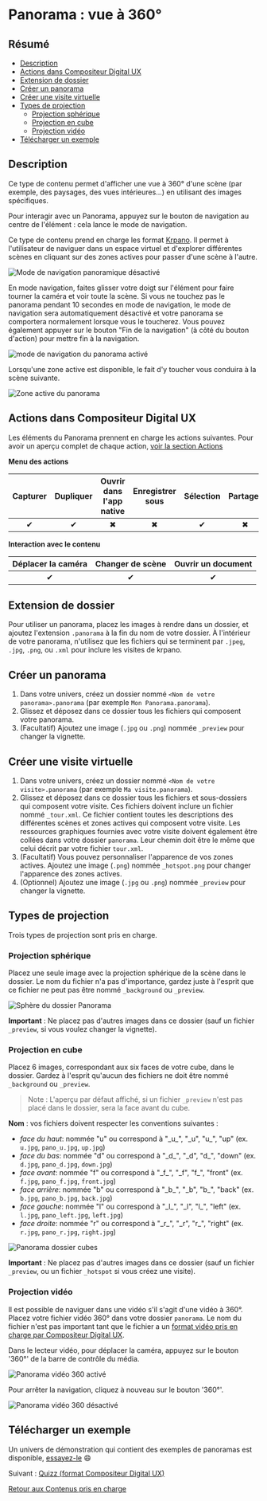  # Panorama : vue à 360°

## Résumé
* [Description](#description)
* [Actions dans Compositeur Digital UX](#actions-dans-compositeur-digital-ux)
* [Extension de dossier](#extension-de-dossier)
* [Créer un panorama](#créer-un-panorama)
* [Créer une visite virtuelle](#créer-une-visite-virtuelle)
* [Types de projection](#types-de-projection)
   * [Projection sphérique](#projection-sphérique)
   * [Projection en cube](#projection-en-cube)
   * [Projection vidéo](#projection-vidéo)
* [Télécharger un exemple](#télécharger-un-exemple)

## Description

Ce type de contenu permet d'afficher une vue à 360° d'une scène (par exemple, des paysages, des vues intérieures...) en utilisant des images spécifiques.

Pour interagir avec un Panorama, appuyez sur le bouton de navigation au centre de l'élément : cela lance le mode de navigation.

Ce type de contenu prend en charge les format [Krpano](https://krpano.com/tours/weingut/). Il permet à l'utilisateur de naviguer dans un espace virtuel et d'explorer différentes scènes en cliquant sur des zones actives pour passer d'une scène à l'autre.

![Mode de navigation panoramique désactivé](../../../en/img/content_panorama_start.JPG)

En mode navigation, faites glisser votre doigt sur l'élément pour faire tourner la caméra et voir toute la scène. Si vous ne touchez pas le panorama pendant 10 secondes en mode de navigation, le mode de navigation sera automatiquement désactivé et votre panorama se comportera normalement lorsque vous le toucherez.
Vous pouvez également appuyer sur le bouton "Fin de la navigation" (à côté du bouton d'action) pour mettre fin à la navigation.

![mode de navigation du panorama activé](../../../en/img/content_panorama_end.JPG)

Lorsqu'une zone active est disponible, le fait d'y toucher vous conduira à la scène suivante. 

![Zone active du panorama](../../../en/img/content_panorama_hotspot.JPG)

## Actions dans Compositeur Digital UX

Les éléments du Panorama prennent en charge les actions suivantes. Pour avoir un aperçu complet de chaque action, [voir la section Actions](actions.md)

**Menu des actions**

| Capturer | Dupliquer | Ouvrir dans l'app native | Enregistrer sous | Sélection | Partager | 
|:--------:|:---------:|:------------------------:|:----------------:|:---------:|:--------:|
| &#x2714; | &#x2714;  | &#x2716;                 | &#x2716;         | &#x2714;  | &#x2716; |

**Interaction avec le contenu**

| Déplacer la caméra | Changer de scène | Ouvrir un document |
|:------------------:|:----------------:|:------------------:|
| &#x2714;           | &#x2714;         | &#x2714;           |

## Extension de dossier

Pour utiliser un panorama, placez les images à rendre dans un dossier, et ajoutez l'extension `.panorama` à la fin du nom de votre dossier.
À l'intérieur de votre panorama, n'utilisez que les fichiers qui se terminent par `.jpeg`, `.jpg`, `.png`, ou `.xml` pour inclure les visites de krpano.

## Créer un panorama

1. Dans votre univers, créez un dossier nommé `<Nom de votre panorama>.panorama` (par exemple `Mon Panorama.panorama`).
1. Glissez et déposez dans ce dossier tous les fichiers qui composent votre panorama.
1. (Facultatif) Ajoutez une image (`.jpg` ou `.png`) nommée `_preview` pour changer la vignette.

## Créer une visite virtuelle

1. Dans votre univers, créez un dossier nommé `<Nom de votre visite>.panorama` (par exemple `Ma visite.panorama`).
1. Glissez et déposez dans ce dossier tous les fichiers et sous-dossiers qui composent votre visite. Ces fichiers doivent inclure un fichier nommé `_tour.xml`. Ce fichier contient toutes les descriptions des différentes scènes et zones actives qui composent votre visite. 
Les ressources graphiques fournies avec votre visite doivent également être collées dans votre dossier `panorama`. Leur chemin doit être le même que celui décrit par votre fichier `tour.xml`. 
1. (Facultatif) Vous pouvez personnaliser l'apparence de vos zones actives. Ajoutez une image (`.png`) nommée `_hotspot.png` pour changer l'apparence des zones actives.
1. (Optionnel) Ajoutez une image (`.jpg` ou `.png`) nommée `_preview` pour changer la vignette.

## Types de projection

Trois types de projection sont pris en charge.

### Projection sphérique

Placez une seule image avec la projection sphérique de la scène dans le dossier. Le nom du fichier n'a pas d'importance, gardez juste à l'esprit que ce fichier ne peut pas être nommé `_background` ou `_preview`.

![Sphère du dossier Panorama](../../../en/img/content_panorama_sphere_folder.JPG)

**Important** : Ne placez pas d'autres images dans ce dossier (sauf un fichier `_preview`, si vous voulez changer la vignette).

### Projection en cube

Placez 6 images, correspondant aux six faces de votre cube, dans le dossier. Gardez à l'esprit qu'aucun des fichiers ne doit être nommé `_background` ou `_preview`.

> Note : L'aperçu par défaut affiché, si un fichier `_preview` n'est pas placé dans le dossier, sera la face avant du cube.

**Nom** : vos fichiers doivent respecter les conventions suivantes :
   * *face du haut*: nommée "u" ou correspond à "\_u\_", "\_u", "u\_", "up" (ex. `u.jpg`, `pano_u.jpg`, `up.jpg`)
   * *face du bas*: nommée "d" ou correspond à "\_d\_", "\_d", "d\_", "down" (ex. `d.jpg`, `pano_d.jpg`, `down.jpg`)
   * *face avant*: nommée "f" ou correspond à "\_f\_", "\_f", "f\_", "front" (ex. `f.jpg`, `pano_f.jpg`, `front.jpg`)
   * *face arrière*: nommée "b" ou correspond à "\_b\_", "\_b", "b\_", "back" (ex. `b.jpg`, `pano_b.jpg`, `back.jpg`)
   * *face gauche*: nommée "l" ou correspond à "\_l\_", "\_l", "l\_", "left" (ex. `l.jpg`, `pano_left.jpg`, `left.jpg`)
   * *face droite*: nommée "r" ou correspond à "\_r\_", "\_r", "r\_", "right" (ex. `r.jpg`, `pano_r.jpg`, `right.jpg`)

![Panorama dossier cubes](../../../en/img/content_panorama_cubes_folder.JPG)

**Important** : Ne placez pas d'autres images dans ce dossier (sauf un fichier `_preview`, ou un fichier `_hotspot` si vous créez une visite).

### Projection vidéo

Il est possible de naviguer dans une vidéo s'il s'agit d'une vidéo à 360°. Placez votre fichier vidéo 360° dans votre dossier `panorama`. Le nom du fichier n'est pas important tant que le fichier a un [format vidéo pris en charge par Compositeur Digital UX](video.md).

Dans le lecteur vidéo, pour déplacer la caméra, appuyez sur le bouton '360°' de la barre de contrôle du média. 

![Panorama vidéo 360 activé](../../../en/img/content_panorama_video360_enable.JPG)

Pour arrêter la navigation, cliquez à nouveau sur le bouton '360°'.

![Panorama vidéo 360 désactivé](../../../en/img/content_panorama_video360_disable.JPG)


## Télécharger un exemple

Un univers de démonstration qui contient des exemples de panoramas est disponible, [essayez-le](../Demo-Universe.zip) &#x1f604;

Suivant : [Quizz (format Compositeur Digital UX)](quiz.md)

[Retour aux Contenus pris en charge](index.md)

